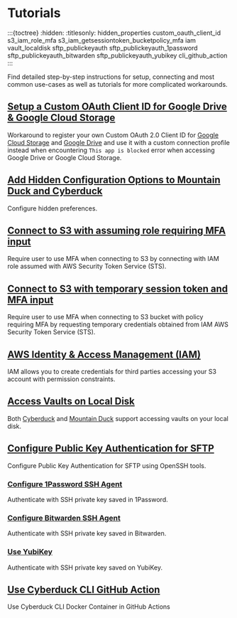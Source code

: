 Tutorials
====

:::{toctree}
:hidden:
:titlesonly:
hidden_properties
custom_oauth_client_id
s3_iam_role_mfa
s3_iam_getsessiontoken_bucketpolicy_mfa
iam
vault_localdisk
sftp_publickeyauth
sftp_publickeyauth_1password
sftp_publickeyauth_bitwarden
sftp_publickeyauth_yubikey
cli_github_action
:::

Find detailed step-by-step instructions for setup, connecting and most common use-cases as well as tutorials for more complicated workarounds.

## [Setup a Custom OAuth Client ID for Google Drive & Google Cloud Storage](custom_oauth_client_id.md)
Workaround to register your own Custom OAuth 2.0 Client ID for [Google Cloud Storage](../protocols/googlecloudstorage.md) and [Google Drive](../protocols/googledrive.md) and use it with a custom connection profile instead when encountering `This app is blocked` error when accessing Google Drive or Google Cloud Storage.

## [Add Hidden Configuration Options to Mountain Duck and Cyberduck](hidden_properties.md)
Configure hidden preferences.

## [Connect to S3 with assuming role requiring MFA input](s3_iam_role_mfa.md)
Require user to use MFA when connecting to S3 by connecting with IAM role assumed with AWS Security Token Service (STS).

## [Connect to S3 with temporary session token and MFA input](s3_iam_role_mfa.md)
Require user to use MFA when connecting to S3 bucket with policy requiring MFA by requesting temporary credentials obtained from IAM AWS Security Token Service (STS).

## [AWS Identity & Access Management (IAM)](iam.md)
IAM allows you to create credentials for third parties accessing your S3 account with permission constraints.

## [Access Vaults on Local Disk](vault_localdisk.md)
Both [Cyberduck](../cyberduck/index.md) and [Mountain Duck](../mountainduck/index.md) support accessing vaults on your local disk.

## [Configure Public Key Authentication for SFTP](sftp_publickeyauth.md)
Configure Public Key Authentication for SFTP using OpenSSH tools.

### [Configure 1Password SSH Agent](sftp_publickeyauth_1password.md)
Authenticate with SSH private key saved in 1Password.

### [Configure Bitwarden SSH Agent](sftp_publickeyauth_bitwarden.md)
Authenticate with SSH private key saved in Bitwarden.

### [Use YubiKey](sftp_publickeyauth_yubikey.md)
Authenticate with SSH private key saved on YubiKey.

## [Use Cyberduck CLI GitHub Action](cli_github_action.md)
Use Cyberduck CLI Docker Container in GitHub Actions